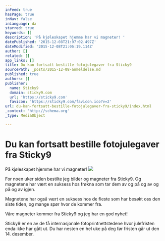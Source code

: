 ```yaml
---
inFeed: true
hasPage: true
inNav: false
inLanguage: da
starred: true
keywords: []
description: 'På kjøleskapet hjemme har vi magneter! '
datePublished: '2015-12-08T21:07:02.497Z'
dateModified: '2015-12-08T21:06:19.114Z'
author: []
related: []
app_links: []
title: Du kan fortsatt bestille fotojulegaver fra Sticky9
sourcePath: _posts/2015-12-08-anmeldelse.md
published: true
authors: []
publisher:
  name: Sticky9
  domain: sticky9.com
  url: 'https://sticky9.com'
  favicon: 'https://sticky9.com/favicon.ico?v=2'
url: du-kan-fortsatt-bestille-fotojulegaver-fra-sticky9/index.html
_context: 'http://schema.org'
_type: MediaObject

---
```

# Du kan fortsatt bestille fotojulegaver fra Sticky9

På kjøleskapet hjemme har vi magneter! ![](https://the-grid-user-content.s3-us-west-2.amazonaws.com/bbf7f525-e0ff-4f70-ae2e-1247434f0d0f.jpg)

For noen uker siden bestilte jeg bilder og magneter fra Sticky9\. Og magnetene har vært en suksess hos frøkna som tar dem av og på og av og på og av igjen. 

Magnetene har også vært en suksess hos de fleste som har besøkt oss den siste tiden, og mange spør hvor de kommer fra. 

Våre magneter kommer fra Sticky9 og jeg har en god nyhet!

Sticky9 er en av de få internasjonale fotoprintnettstedene hvor julefristen enda ikke har gått ut. Du har nesten en hel uke på deg før fristen går ut den 14\. desember.